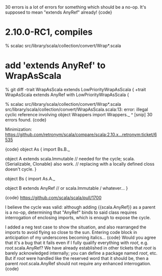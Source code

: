 30 errors is a lot of errors for something which should be a no-op.  It's supposed to mean "extends AnyRef" already!
{code}
# 2.10.0-RC1, compiles
% scalac src/library/scala/collection/convert/Wrap*.scala 
# add 'extends AnyRef' to WrapAsScala
% git diff
-trait WrapAsScala extends LowPriorityWrapAsScala {
+trait WrapAsScala extends AnyRef with LowPriorityWrapAsScala {

% scalac src/library/scala/collection/convert/Wrap*.scala
src/library/scala/collection/convert/WrapAsScala.scala:13: error: illegal cyclic reference involving object Wrappers
import Wrappers._
       ^
[snip]
30 errors found.
{code}

Minimization: https://github.com/retronym/scala/compare/scala:2.10.x...retronym:ticket/6535

{code}
object As {
  import Bs.B._

  object A
  extends scala.Immutable // needed for the cycle; scala.{Serializable, Clonable} also work.
                          // replacing with a locally defined closs doesn't cycle.
}

object Bs {
  import As.A._

  object B
  extends AnyRef // or scala.Immutable / whatever...
}

{code}
https://github.com/scala/scala/pull/1700

I believe the cycle was valid: although adding {{scala.AnyRef}} as a parent is a no-op, determining that "AnyRef" binds to said class requires interrogation of enclosing imports, which is enough to expose the cycle.

I added a neg test case to show the situation, and also rearranged the imports to avoid flying so close to the sun.
Entering code block in anticipation of my underscores becoming italics...
{code}
Would you agree that it's a bug that it fails even if I fully qualify everything with _root_,
e.g. _root_.scala.AnyRef? We have already established in other tickets that _root_ is barely
acknowledged internally; you can define a package named _root_, etc. But if _root_ were
handled like the reserved word that it should be, then a parent _root_.scala.AnyRef should
not require any enhanced interrogation.
{code}
